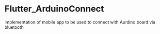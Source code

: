 # Flutter_ArduinoConnect
implementation of mobile app to be used to connect with Aurdino board via bluetooth
